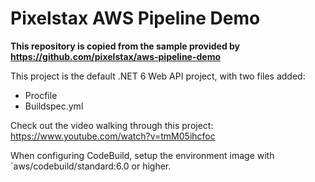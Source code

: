 # Pixelstax AWS Pipeline Demo

**This repository is copied from the sample provided by https://github.com/pixelstax/aws-pipeline-demo**

This project is the default .NET 6 Web API project, with two files added:

* Procfile
* Buildspec.yml

Check out the video walking through this project: https://www.youtube.com/watch?v=tmM05ihcfoc

When configuring CodeBuild, setup the environment image with `aws/codebuild/standard:6.0 or higher.

